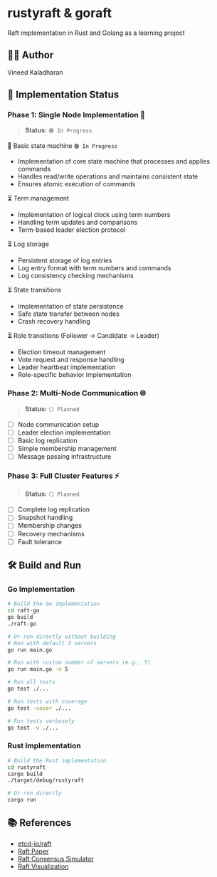# rustyraft & goraft
Raft implementation in Rust and Golang as a learning project

## 👨‍💻 Author
Vineed Kaladharan

## 🚀 Implementation Status

### Phase 1: Single Node Implementation 🔄
> **Status:** `🟢 In Progress`

🔄 Basic state machine `🟢 In Progress`
  - Implementation of core state machine that processes and applies commands
  - Handles read/write operations and maintains consistent state
  - Ensures atomic execution of commands

⏳ Term management
  - Implementation of logical clock using term numbers
  - Handling term updates and comparisons
  - Term-based leader election protocol

⏳ Log storage
  - Persistent storage of log entries
  - Log entry format with term numbers and commands
  - Log consistency checking mechanisms

⏳ State transitions
  - Implementation of state persistence
  - Safe state transfer between nodes
  - Crash recovery handling

⏳ Role transitions (Follower → Candidate → Leader)
  - Election timeout management
  - Vote request and response handling
  - Leader heartbeat implementation
  - Role-specific behavior implementation

### Phase 2: Multi-Node Communication 🌐
> **Status:** `⚪ Planned`

- [ ] Node communication setup
- [ ] Leader election implementation
- [ ] Basic log replication
- [ ] Simple membership management
- [ ] Message passing infrastructure

### Phase 3: Full Cluster Features ⚡
> **Status:** `⚪ Planned`

- [ ] Complete log replication
- [ ] Snapshot handling
- [ ] Membership changes
- [ ] Recovery mechanisms
- [ ] Fault tolerance

## 🛠️ Build and Run

### Go Implementation
```bash
# Build the Go implementation
cd raft-go
go build
./raft-go

# Or run directly without building
# Run with default 3 servers
go run main.go

# Run with custom number of servers (e.g., 5)
go run main.go -n 5

# Run all tests
go test ./...

# Run tests with coverage
go test -cover ./...

# Run tests verbosely
go test -v ./...
```

### Rust Implementation
```bash
# Build the Rust implementation
cd rustyraft
cargo build
./target/debug/rustyraft

# Or run directly
cargo run
```

## 📚 References

- [etcd-io/raft](https://github.com/etcd-io/raft)
- [Raft Paper](https://raft.github.io/raft.pdf)
- [Raft Consensus Simulator](https://observablehq.com/@stwind/raft-consensus-simulator)
- [Raft Visualization](https://observablehq.com/d/c695a57a32e50025)
